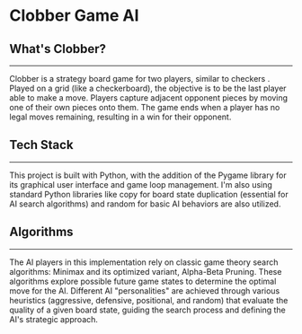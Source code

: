 # Clobber Game AI
## What's Clobber?

---

Clobber is a strategy board game for two players, similar to checkers . 
Played on a grid (like a checkerboard), the objective is to be the last player able to make a move. 
Players capture adjacent opponent pieces by moving one of their own pieces onto them. 
The game ends when a player has no legal moves remaining, resulting in a win for their opponent.

## Tech Stack

---

This project is built with Python, with the addition of the Pygame library for its graphical user interface and game loop management.
I'm also using standard Python libraries like copy for board state duplication (essential for AI search algorithms) and random for basic AI behaviors are also utilized.

## Algorithms

---

The AI players in this implementation rely on classic game theory search algorithms: Minimax and its optimized variant, Alpha-Beta Pruning. 
These algorithms explore possible future game states to determine the optimal move for the AI. 
Different AI "personalities" are achieved through various heuristics (aggressive, defensive, positional, and random) 
that evaluate the quality of a given board state, guiding the search process and defining the AI's strategic approach.

